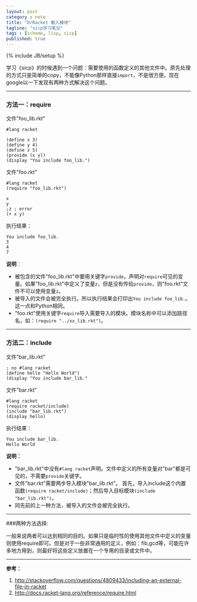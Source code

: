 ```yaml
---
layout: post
category : note
title: "DrRacket 载入模块"
tagline: "sicp学习笔记"
tags : [scheme, lisp, sicp]
published: true
---
```

{% include JB/setup %}


学习《sicp》的时候遇到一个问题：需要使用的函数定义的其他文件中。原先处理的方式只是简单的copy，不能像Python那样直接`import`，不是很方便。现在google以一下发现有两种方式解决这个问题。

-------------------------

### 方法一：require 

文件"foo_lib.rkt"

```
#lang racket

(define x 3)
(define y 4)
(define z 5)
(provide (x y))
(display "You include foo_lib.")
```

文件"foo.rkt"

```
#lang racket
(require "foo_lib.rkt")

x
y
;z ; error
(+ x y)
```

执行结果：

```
You include foo_lib.
3
4
7
```

__说明__：

- 被包含的文件"foo_lib.rkt"中要用关键字`provide`，声明对`require`可见的变量。如果"foo_lib.rkt"中定义了变量`z`，但是没有传给`provide`，则"foo.rkt"文件不可以使用变量`z`。
- 被导入的文件会被完全执行。所以执行结果会打印出`You include foo_lib.`。这一点和Python相同。
- "foo.rkt"使用关键字`require`导入需要导入的模块。模块名称中可以添加路径名，如：`(require "../xx_lib.rkt")`。

----------------------------

### 方法二：include

文件"bar_lib.rkt"

```
; no #lang racket
(define hello "Hello World")
(display "You include bar_lib."
```

文件"bar.rkt"

```
#lang racket
(require racket/include)
(include "bar_lib.rkt")
(display hello)
```

执行结果：

```
You include bar_lib.
Hello World
```

__说明：__

- "bar_lib.rkt"中没有`#lang racket`声明。文件中定义的所有变量对"bar"都是可见的，不需要`provide`关键字。
- 文件"bar.rkt"需要两步导入模块"bar_lib.rkt"。
首先，导入include这个内置函数`(require racket/include)`；然后导入目标模块`(include "bar_lib.rkt")`。
- 同先前的上一种方法，被导入的文件会被完全执行。

------------------------------------------------
###两种方法选择:

一般来说两者可以达到相同的目的。如果只是临时性的使用其他文件中定义的变量则使用require即可。但是对于一些非常通用的定义，例如：fib,gcd等，可能在许多地方用到，则最好将这些定义放置在一个专用的目录或文件中。

---------------------
__参考：__

1. <http://stackoverflow.com/questions/4809433/including-an-external-file-in-racket>
2. <http://docs.racket-lang.org/reference/require.html>
